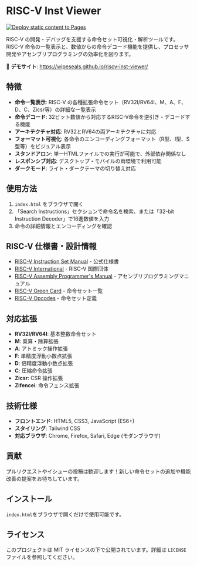 # RISC-V Inst Viewer

[![Deploy static content to Pages](https://github.com/wipeseals/riscv-inst-viewer/actions/workflows/static.yml/badge.svg?branch=master)](https://github.com/wipeseals/riscv-inst-viewer/actions/workflows/static.yml)

RISC-V の開発・デバッグを支援する命令セット可視化・解析ツールです。RISC-V 命令の一覧表示と、数値からの命令デコード機能を提供し、プロセッサ開発やアセンブリプログラミングの効率化を図ります。

🚀 **デモサイト**: <https://wipeseals.github.io/riscv-inst-viewer/>

## 特徴

- **命令一覧表示**: RISC-V の各種拡張命令セット（RV32I/RV64I、M、A、F、D、C、Zicsr等）の詳細な一覧表示
- **命令デコード**: 32ビット数値から対応するRISC-V命令を逆引き・デコードする機能
- **アーキテクチャ対応**: RV32とRV64の両アーキテクチャに対応
- **フォーマット可視化**: 各命令のエンコーディングフォーマット（R型、I型、S型等）をビジュアル表示
- **スタンドアロン**: 単一HTMLファイルでの実行が可能で、外部依存関係なし
- **レスポンシブ対応**: デスクトップ・モバイルの両環境で利用可能
- **ダークモード**: ライト・ダークテーマの切り替え対応

## 使用方法

1. `index.html` をブラウザで開く
2. 「Search Instructions」セクションで命令名を検索、または「32-bit Instruction Decoder」で16進数値を入力
3. 命令の詳細情報とエンコーディングを確認

## RISC-V 仕様書・設計情報

- [RISC-V Instruction Set Manual](https://riscv.org/technical/specifications/) - 公式仕様書
- [RISC-V International](https://riscv.org/) - RISC-V 国際団体
- [RISC-V Assembly Programmer's Manual](https://github.com/riscv-non-isa/riscv-asm-manual) - アセンブリプログラミングマニュアル
- [RISC-V Green Card](https://www.cl.cam.ac.uk/teaching/1617/ECAD+Arch/files/docs/RISCVGreenCardv8-20151013.pdf) - 命令セット一覧
- [RISC-V Opcodes](https://github.com/riscv/riscv-opcodes) - 命令セット定義

## 対応拡張

- **RV32I/RV64I**: 基本整数命令セット
- **M**: 乗算・除算拡張
- **A**: アトミック操作拡張  
- **F**: 単精度浮動小数点拡張
- **D**: 倍精度浮動小数点拡張
- **C**: 圧縮命令拡張
- **Zicsr**: CSR 操作拡張
- **Zifencei**: 命令フェンス拡張

## 技術仕様

- **フロントエンド**: HTML5, CSS3, JavaScript (ES6+)
- **スタイリング**: Tailwind CSS
- **対応ブラウザ**: Chrome, Firefox, Safari, Edge (モダンブラウザ)

## 貢献

プルリクエストやイシューの投稿は歓迎します！新しい命令セットの追加や機能改善の提案をお待ちしています。

## インストール

`index.html`をブラウザで開くだけで使用可能です。

## ライセンス

このプロジェクトは MIT ライセンスの下で公開されています。詳細は `LICENSE` ファイルを参照してください。
